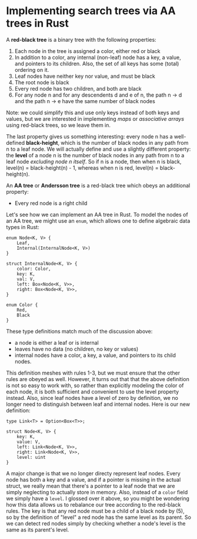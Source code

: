 # Implementing search trees via AA trees in Rust

A **red-black tree** is a binary tree with the following properties:

 1. Each node in the tree is assigned a color, either red or black
 2. In addition to a color, any internal (non-leaf) node has a key, a value, and pointers to its children. Also, the set of all keys has some (total) ordering on it.
 3. Leaf nodes have neither key nor value, and must be black
 4. The root node is black
 5. Every red node has two children, and both are black
 6. For any node n and for any descendents d and e of n, the path n -> d and the path n -> e have the same number of black nodes

Note: we could simplify this and use only keys instead of both keys and values, but we are interested in implementing *maps* or *associative arrays* using red-black trees, so we leave them in.

The last property gives us something interesting: every node n has a well-defined **black-height**, which is the number of black nodes in any path from n to a leaf node. We will actually define and use a slightly different property: the **level** of a node n is the number of black nodes in any path from n to a leaf node *excluding node n itself*. So if n is a node, then when n is black, level(n) = black-height(n) - 1, whereas when n is red, level(n) = black-height(n).

An **AA tree** or **Andersson tree** is a red-black tree which obeys an additional property:

 - Every red node is a right child

Let's see how we can implement an AA tree in Rust. To model the nodes of an AA tree, we might use an `enum`, which allows one to define algebraic data types in Rust:

    enum Node<K, V> {
        Leaf,
        Internal(InternalNode<K, V>)
    }

    struct InternalNode<K, V> {
        color: Color,
        key: K,
        val: V,
        left: Box<Node<K, V>>,
        right: Box<Node<K, V>>,
    }

    enum Color {
        Red,
        Black
    }

These type definitions match much of the discussion above:

 - a node is either a leaf or is internal
 - leaves have no data (no children, no key or values)
 - internal nodes have a color, a key, a value, and pointers to its child nodes.

This definition meshes with rules 1-3, but we must ensure that the other rules are obeyed as well. However, it turns out that that the above definition is not so easy to work with, so rather than explicitly modeling the color of each node, it is both sufficient and convenient to use the level property instead. Also, since leaf nodes have a level of zero by definition, we no longer need to distinguish between leaf and internal nodes. Here is our new definition:

    type Link<T> = Option<Box<T>>;

    struct Node<K, V> {
        key: K,
        value: V,
        left: Link<Node<K, V>>,
        right: Link<Node<K, V>>,
        level: uint
    }

A major change is that we no longer directy represent leaf nodes. Every node has both a key and a value, and if a pointer is missing in the actual struct, we really mean that there's a pointer to a leaf node that we are simply neglecting to actually store in memory. Also, instead of a `color` field we simply have a `level`. I glossed over it above, so you might be wondering how this data allows us to rebalance our tree according to the red-black rules. The key is that any red node must be a child of a black node by (5), so by the definition of "level" a red node has the same level as its parent. So we can detect red nodes simply by checking whether a node's level is the same as its parent's level.

